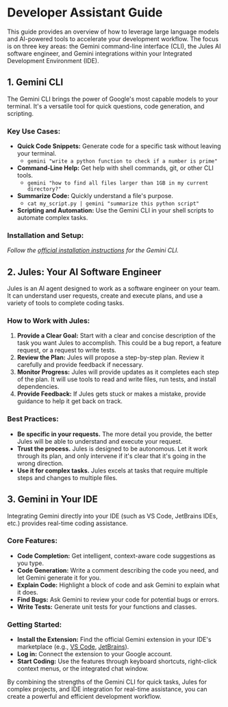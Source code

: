 # Developer Assistant Guide

This guide provides an overview of how to leverage large language models and AI-powered tools to accelerate your development workflow. The focus is on three key areas: the Gemini command-line interface (CLI), the Jules AI software engineer, and Gemini integrations within your Integrated Development Environment (IDE).

## 1. Gemini CLI

The Gemini CLI brings the power of Google's most capable models to your terminal. It's a versatile tool for quick questions, code generation, and scripting.

### Key Use Cases:

*   **Quick Code Snippets:** Generate code for a specific task without leaving your terminal.
    *   `gemini "write a python function to check if a number is prime"`
*   **Command-Line Help:** Get help with shell commands, git, or other CLI tools.
    *   `gemini "how to find all files larger than 1GB in my current directory?"`
*   **Summarize Code:** Quickly understand a file's purpose.
    *   `cat my_script.py | gemini "summarize this python script"`
*   **Scripting and Automation:** Use the Gemini CLI in your shell scripts to automate complex tasks.

### Installation and Setup:

*Follow the [official installation instructions](https://cloud.google.com/gemini/docs/codeassist/gemini-cli) for the Gemini CLI.*

## 2. Jules: Your AI Software Engineer

Jules is an AI agent designed to work as a software engineer on your team. It can understand user requests, create and execute plans, and use a variety of tools to complete coding tasks.

### How to Work with Jules:

1.  **Provide a Clear Goal:** Start with a clear and concise description of the task you want Jules to accomplish. This could be a bug report, a feature request, or a request to write tests.
2.  **Review the Plan:** Jules will propose a step-by-step plan. Review it carefully and provide feedback if necessary.
3.  **Monitor Progress:** Jules will provide updates as it completes each step of the plan. It will use tools to read and write files, run tests, and install dependencies.
4.  **Provide Feedback:** If Jules gets stuck or makes a mistake, provide guidance to help it get back on track.

### Best Practices:

*   **Be specific in your requests.** The more detail you provide, the better Jules will be able to understand and execute your request.
*   **Trust the process.** Jules is designed to be autonomous. Let it work through its plan, and only intervene if it's clear that it's going in the wrong direction.
*   **Use it for complex tasks.** Jules excels at tasks that require multiple steps and changes to multiple files.

## 3. Gemini in Your IDE

Integrating Gemini directly into your IDE (such as VS Code, JetBrains IDEs, etc.) provides real-time coding assistance.

### Core Features:

*   **Code Completion:** Get intelligent, context-aware code suggestions as you type.
*   **Code Generation:** Write a comment describing the code you need, and let Gemini generate it for you.
*   **Explain Code:** Highlight a block of code and ask Gemini to explain what it does.
*   **Find Bugs:** Ask Gemini to review your code for potential bugs or errors.
*   **Write Tests:** Generate unit tests for your functions and classes.

### Getting Started:

*   **Install the Extension:** Find the official Gemini extension in your IDE's marketplace (e.g., [VS Code](https://marketplace.visualstudio.com/items?itemName=Google.geminicodeassist), [JetBrains](https://developers.google.com/gemini-code-assist/docs/set-up-gemini)).
*   **Log in:** Connect the extension to your Google account.
*   **Start Coding:** Use the features through keyboard shortcuts, right-click context menus, or the integrated chat window.

By combining the strengths of the Gemini CLI for quick tasks, Jules for complex projects, and IDE integration for real-time assistance, you can create a powerful and efficient development workflow.
